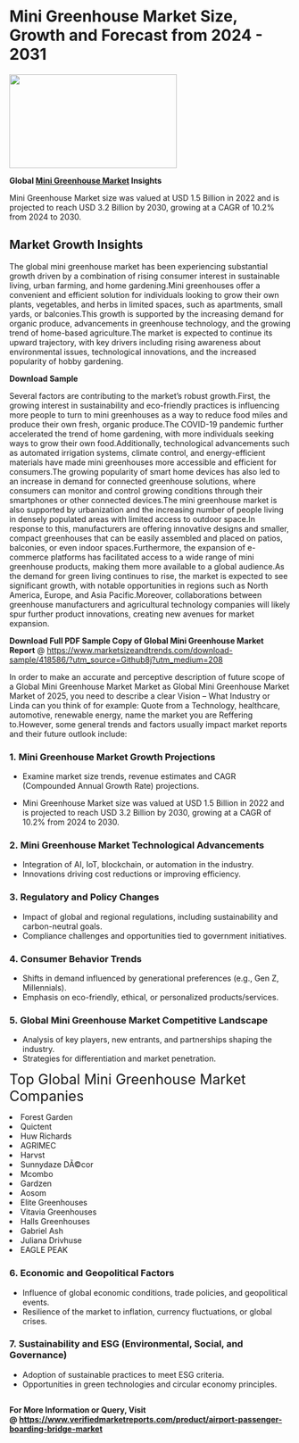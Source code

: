 <H1>Mini Greenhouse Market Size, Growth and Forecast from 2024 - 2031</H1><img class="aligncenter size-medium wp-image-584254" src="https://thirdeyenews.in/wp-content/uploads/2024/09/Global-Market-Research-300x168.jpeg" alt="" width="300" height="168" /><p><strong>Global&nbsp;<a href="https://www.marketsizeandtrends.com/download-sample/418586/?utm_source=Github8j?utm_medium=208">Mini Greenhouse Market</a> Insights</strong></p><p>Mini Greenhouse Market size was valued at USD 1.5 Billion in 2022 and is projected to reach USD 3.2 Billion by 2030, growing at a CAGR of 10.2% from 2024 to 2030.</p><p><h2>Market Growth Insights</h2> <p>The global mini greenhouse market has been experiencing substantial growth driven by a combination of rising consumer interest in sustainable living, urban farming, and home gardening.Mini greenhouses offer a convenient and efficient solution for individuals looking to grow their own plants, vegetables, and herbs in limited spaces, such as apartments, small yards, or balconies.This growth is supported by the increasing demand for organic produce, advancements in greenhouse technology, and the growing trend of home-based agriculture.The market is expected to continue its upward trajectory, with key drivers including rising awareness about environmental issues, technological innovations, and the increased popularity of hobby gardening.</p> <p><strong>Download Sample</strong></p> <p>Several factors are contributing to the market’s robust growth.First, the growing interest in sustainability and eco-friendly practices is influencing more people to turn to mini greenhouses as a way to reduce food miles and produce their own fresh, organic produce.The COVID-19 pandemic further accelerated the trend of home gardening, with more individuals seeking ways to grow their own food.Additionally, technological advancements such as automated irrigation systems, climate control, and energy-efficient materials have made mini greenhouses more accessible and efficient for consumers.The growing popularity of smart home devices has also led to an increase in demand for connected greenhouse solutions, where consumers can monitor and control growing conditions through their smartphones or other connected devices.The mini greenhouse market is also supported by urbanization and the increasing number of people living in densely populated areas with limited access to outdoor space.In response to this, manufacturers are offering innovative designs and smaller, compact greenhouses that can be easily assembled and placed on patios, balconies, or even indoor spaces.Furthermore, the expansion of e-commerce platforms has facilitated access to a wide range of mini greenhouse products, making them more available to a global audience.As the demand for green living continues to rise, the market is expected to see significant growth, with notable opportunities in regions such as North America, Europe, and Asia Pacific.Moreover, collaborations between greenhouse manufacturers and agricultural technology companies will likely spur further product innovations, creating new avenues for market expansion.<p><span class=""><strong>Download Full PDF Sample Copy of Global Mini Greenhouse Market Report</strong> @ <a href="https://www.marketsizeandtrends.com/download-sample/418586/?utm_source=Github8j?utm_medium=208" target="_blank">https://www.marketsizeandtrends.com/download-sample/418586/?utm_source=Github8j?utm_medium=208</a></span></p><p>In order to make an accurate and perceptive description of future scope of a Global&nbsp;Mini Greenhouse Market Market as Global&nbsp;Mini Greenhouse Market Market of 2025, you need to describe a clear Vision &ndash; What Industry or Linda can you think of for example: Quote from a Technology, healthcare, automotive, renewable energy, name the market you are Reffering to.However, some general trends and factors usually impact market reports and their future outlook include:</p><h3>1.&nbsp;<strong>Mini Greenhouse Market Growth Projections</strong></h3><ul><li>Examine market size trends, revenue estimates and CAGR (Compounded Annual Growth Rate) projections.</li><li><p>Mini Greenhouse Market size was valued at USD 1.5 Billion in 2022 and is projected to reach USD 3.2 Billion by 2030, growing at a CAGR of 10.2% from 2024 to 2030.</p></li></ul><h3>2.&nbsp;<strong>Mini Greenhouse Market Technological Advancements</strong></h3><ul><li>Integration of AI, IoT, blockchain, or automation in the industry.</li><li>Innovations driving cost reductions or improving efficiency.</li></ul><h3>3.&nbsp;<strong>Regulatory and Policy Changes</strong></h3><ul><li>Impact of global and regional regulations, including sustainability and carbon-neutral goals.</li><li>Compliance challenges and opportunities tied to government initiatives.</li></ul><h3>4.&nbsp;<strong>Consumer Behavior Trends</strong></h3><ul><li>Shifts in demand influenced by generational preferences (e.g., Gen Z, Millennials).</li><li>Emphasis on eco-friendly, ethical, or personalized products/services.</li></ul><h3>5.&nbsp;<strong>Global Mini Greenhouse Market Competitive Landscape</strong></h3><ul><li>Analysis of key players, new entrants, and partnerships shaping the industry.</li><li>Strategies for differentiation and market penetration.</li></ul><p data-pm-slice="1 1 []"><span style="color: inherit; font-family: inherit; font-size: 25px;">Top Global Mini Greenhouse Market Companies</span></p><div class="" data-test-id=""><p><li>Forest Garden</li><li> Quictent</li><li> Huw Richards</li><li> AGRIMEC</li><li> Harvst</li><li> Sunnydaze DÃ©cor</li><li> Mcombo</li><li> Gardzen</li><li> Aosom</li><li> Elite Greenhouses</li><li> Vitavia Greenhouses</li><li> Halls Greenhouses</li><li> Gabriel Ash</li><li> Juliana Drivhuse</li><li> EAGLE PEAK</li></p></div><h3>6.&nbsp;<strong>Economic and Geopolitical Factors</strong></h3><ul><li>Influence of global economic conditions, trade policies, and geopolitical events.</li><li>Resilience of the market to inflation, currency fluctuations, or global crises.</li></ul><h3>7.&nbsp;<strong>Sustainability and ESG (Environmental, Social, and Governance)</strong></h3><ul><li>Adoption of sustainable practices to meet ESG criteria.</li><li>Opportunities in green technologies and circular economy principles.</li></ul><h2><strong style="font-size: 14px;">For More Information or Query, Visit @&nbsp;</strong><a style="background-color: #ffffff; font-size: 14px;" href="https://www.marketsizeandtrends.com/report/mini-greenhouse-market/" target="_blank">https://www.verifiedmarketreports.com/product/airport-passenger-boarding-bridge-market</a></h2>